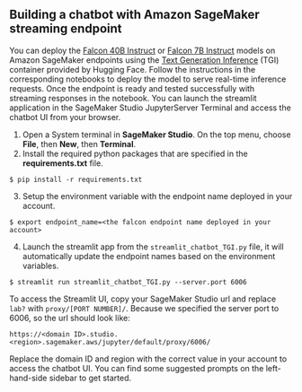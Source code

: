 ## Building a chatbot with Amazon SageMaker streaming endpoint

You can deploy the [Falcon 40B Instruct](https://huggingface.co/tiiuae/falcon-40b-instruct) or [Falcon 7B Instruct](https://huggingface.co/tiiuae/falcon-7b-instruct) models on Amazon SageMaker endpoints using the [Text Generation Inference](https://huggingface.co/text-generation-inference) (TGI) container provided by Hugging Face. Follow the instructions in the corresponding notebooks to deploy the model to serve real-time inference requests. Once the endpoint is ready and tested successfully with streaming responses in the notebook. You can launch the streamlit application in the SageMaker Studio JupyterServer Terminal and access the chatbot UI from your browser. 

1. Open a System terminal in **SageMaker Studio**. On the top menu, choose **File**, then **New**, then **Terminal**.
2. Install the required python packages that are specified in the **requirements.txt** file.
```
$ pip install -r requirements.txt
```
3. Setup the environment variable with the endpoint name deployed in your account.
```
$ export endpoint_name=<the falcon endpoint name deployed in your account>
```
4. Launch the streamlit app from the `streamlit_chatbot_TGI.py` file, it will automatically update the endpoint names based on the environment variables.
```
$ streamlit run streamlit_chatbot_TGI.py --server.port 6006
```
To access the Streamlit UI, copy your SageMaker Studio url and replace `lab?` with `proxy/[PORT NUMBER]/`. Because we specified the server port to 6006, so the url should look like:
```
https://<domain ID>.studio.<region>.sagemaker.aws/jupyter/default/proxy/6006/
```
Replace the domain ID and region with the correct value in your account to access the chatbot UI. You can find some suggested prompts on the left-hand-side sidebar to get started.

